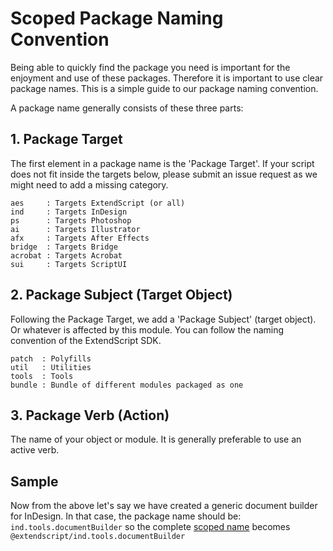 # Scoped Package Naming Convention
Being able to quickly find the package you need is important for the enjoyment and use of these packages. Therefore it is important to use clear package names. This is a simple guide to our package naming convention.

A package name generally consists of these three parts:

## 1. Package Target

The first element in a package name is the 'Package Target'. If your script does not fit inside the targets below, please submit an issue request as we might need to add a missing category.

    aes     : Targets ExtendScript (or all)
    ind     : Targets InDesign
    ps      : Targets Photoshop
    ai      : Targets Illustrator
    afx     : Targets After Effects
    bridge  : Targets Bridge
    acrobat : Targets Acrobat
    sui     : Targets ScriptUI  

## 2. Package Subject (Target Object)

Following the Package Target, we add a 'Package Subject' (target object). Or whatever is affected by this module. You can follow the naming convention of the ExtendScript SDK.

    patch  : Polyfills
    util   : Utilities
    tools  : Tools
    bundle : Bundle of different modules packaged as one

## 3. Package Verb (Action)

The name of your object or module. It is generally preferable to use an active verb.

## Sample

Now from the above let's say we have created a generic document builder for InDesign. In that case, the package name should be: `ind.tools.documentBuilder` so the complete [scoped name](https://docs.npmjs.com/misc/scope) becomes `@extendscript/ind.tools.documentBuilder`

